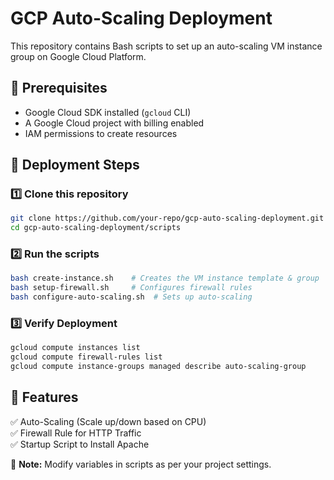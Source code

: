 # GCP Auto-Scaling Deployment

This repository contains Bash scripts to set up an auto-scaling VM instance group on Google Cloud Platform.

## 📌 Prerequisites
- Google Cloud SDK installed (`gcloud` CLI)
- A Google Cloud project with billing enabled
- IAM permissions to create resources

## 🚀 Deployment Steps

### 1️⃣ Clone this repository  
```bash
git clone https://github.com/your-repo/gcp-auto-scaling-deployment.git
cd gcp-auto-scaling-deployment/scripts
```

### 2️⃣ Run the scripts  
```bash
bash create-instance.sh    # Creates the VM instance template & group
bash setup-firewall.sh     # Configures firewall rules
bash configure-auto-scaling.sh  # Sets up auto-scaling
```

### 3️⃣ Verify Deployment
```bash
gcloud compute instances list
gcloud compute firewall-rules list
gcloud compute instance-groups managed describe auto-scaling-group
```

## 🎯 Features
✅ Auto-Scaling (Scale up/down based on CPU)  
✅ Firewall Rule for HTTP Traffic  
✅ Startup Script to Install Apache  

📌 **Note:** Modify variables in scripts as per your project settings.
